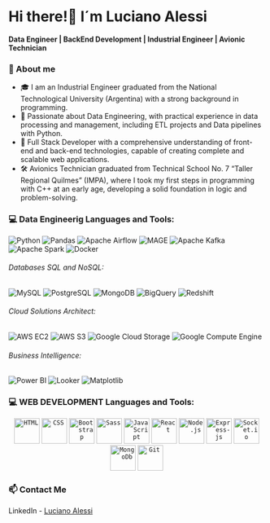 # Hi there!👋 I´m Luciano Alessi

**Data Engineer | BackEnd Development | Industrial Engineer | Avionic Technician**

### 🚀 About me

- 🎓 I am an Industrial Engineer graduated from the National Technological University (Argentina) with a strong background in programming.
- 🌱 Passionate about Data Engineering, with practical experience in data processing and management, including ETL projects and Data pipelines with Python.
- 🌱 Full Stack Developer with a comprehensive understanding of front-end and back-end technologies, capable of creating complete and scalable web applications.
- 🛠 Avionics Technician graduated from Technical School No. 7 “Taller Regional Quilmes” (IMPA), where I took my first steps in programming with C++ at an early age, developing a solid foundation in logic and problem-solving.

### 💻 Data Engineerig Languages and Tools: 

![Python](https://img.shields.io/badge/-Python-3776AB?logo=python&logoColor=white)
![Pandas](https://img.shields.io/badge/-Pandas-150458?logo=pandas&logoColor=white)
![Apache Airflow](https://img.shields.io/badge/-Apache%20Airflow-017CEE?logo=apache-airflow&logoColor=white)
![MAGE](https://img.shields.io/badge/-MAGE-000000?logo=mage&logoColor=white)
![Apache Kafka](https://img.shields.io/badge/-Apache%20Kafka-231F20?logo=apache-kafka&logoColor=white)
![Apache Spark](https://img.shields.io/badge/-Apache%20Spark-E25A1C?logo=apache-spark&logoColor=white)
![Docker](https://img.shields.io/badge/-Docker-2496ED?logo=docker&logoColor=white)

###### Databases SQL and NoSQL:
![MySQL](https://img.shields.io/badge/-MySQL-4479A1?logo=mysql&logoColor=white)
![PostgreSQL](https://img.shields.io/badge/-PostgreSQL-336791?logo=postgresql&logoColor=white)
![MongoDB](https://img.shields.io/badge/-MongoDB-47A248?logo=mongodb&logoColor=white)
![BigQuery](https://img.shields.io/badge/-BigQuery-4285F4?logo=googlecloud&logoColor=white)
![Redshift](https://img.shields.io/badge/-Redshift-FF9900?logo=amazon-aws&logoColor=white)


###### Cloud Solutions Architect:
![AWS EC2](https://img.shields.io/badge/-AWS%20EC2-FF9900?logo=amazon-aws&logoColor=white)
![AWS S3](https://img.shields.io/badge/-AWS%20S3-569A31?logo=amazon-s3&logoColor=white)
![Google Cloud Storage](https://img.shields.io/badge/-Google%20Cloud%20Storage-4285F4?logo=googlecloud&logoColor=white)
![Google Compute Engine](https://img.shields.io/badge/-Google%20Compute%20Engine-4285F4?logo=googlecloud&logoColor=white)

###### Business Intelligence:
![Power BI](https://img.shields.io/badge/-Power%20BI-F2C811?logo=power-bi&logoColor=white)
![Looker](https://img.shields.io/badge/-Looker-4285F4?logo=looker&logoColor=white)
![Matplotlib](https://img.shields.io/badge/-Matplotlib-0000FF?logo=matplotlib&logoColor=white)



<!-- 
### 💻 Data Engineering Languages and Tools:
<div align="center">
  <code><img height="50" src="https://cdn.jsdelivr.net/gh/devicons/devicon/icons/python/python-original.svg" alt="Python" title="Python"/></code>
   <code><img height="50" src="https://upload.wikimedia.org/wikipedia/commons/e/ed/Pandas_logo.svg" alt="Pandas" title="Pandas"/></code>
  <code><img height="50" src="https://cdn.jsdelivr.net/gh/devicons/devicon/icons/mysql/mysql-original-wordmark.svg" alt="SQL" title="SQL"/></code>
    <code><img height="50" src="https://cdn.jsdelivr.net/gh/devicons/devicon/icons/postgresql/postgresql-original-wordmark.svg" alt="PostgreSQL" title="PostgreSQL"/></code>
    <code><img height="50" src="https://cdn.jsdelivr.net/gh/devicons/devicon/icons/mongodb/mongodb-original-wordmark.svg" alt="MongoDB" title="MongoDB"/></code>
    <code><img height="50" src="https://cdn.jsdelivr.net/gh/devicons/devicon/icons/airflow/airflow-original.svg" alt="Airflow" title="Airflow"/></code>
  <code><img height="50" src="https://cdn.jsdelivr.net/gh/devicons/devicon/icons/apachekafka/apachekafka-original.svg" alt="Kafka" title="Kafka"/></code>
  <code><img height="50" src="https://www.vectorlogo.zone/logos/apache_spark/apache_spark-ar21.svg" alt="Apache Spark" title="Apache Spark"/></code>
</div>](url)](url)

-->



### 💻 WEB DEVELOPMENT Languages and Tools:
  
   <div align="center">
    	<code><img height="50" src="https://user-images.githubusercontent.com/25181517/192158954-f88b5814-d510-4564-b285-dff7d6400dad.png" alt="HTML" title="HTML"/></code>
    	<code><img height="50" src="https://user-images.githubusercontent.com/25181517/183898674-75a4a1b1-f960-4ea9-abcb-637170a00a75.png" alt="CSS" title="CSS"/></code>
     <code><img height="50" src="https://github.com/lucianoalessi/lucianoalessi/assets/115379121/0a4f8232-ad26-4907-bb78-31d4c511cb0a" alt="Bootstrap" title="Bootstrap"/></code>
     <code><img height="50" src="https://github.com/lucianoalessi/lucianoalessi/assets/115379121/d1accd65-9e84-40e8-8e95-e79321997cd9" alt="Sass" title="Sass"/></code>
    	<code><img height="50" src="https://user-images.githubusercontent.com/25181517/117447155-6a868a00-af3d-11eb-9cfe-245df15c9f3f.png" alt="JavaScript" title="JavaScript"/></code>
    	<code><img height="50" src="https://user-images.githubusercontent.com/25181517/183897015-94a058a6-b86e-4e42-a37f-bf92061753e5.png" alt="React" title="React"/></code>
    	<code><img height="50" src="https://user-images.githubusercontent.com/25181517/183568594-85e280a7-0d7e-4d1a-9028-c8c2209e073c.png" alt="Node.js" title="Node.js"/></code>
      <code><img height="50" src="https://github.com/lucianoalessi/lucianoalessi/assets/115379121/a161b402-4aa2-45b5-9b12-669caa679461" alt="Express-js" title="Express-js"/></code>
      <code><img height="50" src="https://github.com/lucianoalessi/lucianoalessi/assets/115379121/189e108c-caca-4723-bcc3-6caaff91c975" alt="Socket.io" title="Socket.io"/></code>
      <code><img height="50" src="https://github.com/lucianoalessi/lucianoalessi/assets/115379121/148e8775-539c-47bc-aad8-daba0596c728" alt="MongoDb" title="MongoDb"/></code>
    	<code><img height="50" src="https://user-images.githubusercontent.com/25181517/192108372-f71d70ac-7ae6-4c0d-8395-51d8870c2ef0.png" alt="Git" title="Git"/></code>
   </div>
 
### 📫 Contact Me

LinkedIn - [Luciano Alessi](https://www.linkedin.com/in/lucianoalessi/)



<!--
**lucianoalessi/lucianoalessi** is a ✨ _special_ ✨ repository because its `README.md` (this file) appears on your GitHub profile.

Here are some ideas to get you started:

- 🔭 I’m currently working on ...
- 🌱 I’m currently learning ...
- 👯 I’m looking to collaborate on ...
- 🤔 I’m looking for help with ...
- 💬 Ask me about ...
- 📫 How to reach me: ...
- 😄 Pronouns: ...
- ⚡ Fun fact: ...
-->
